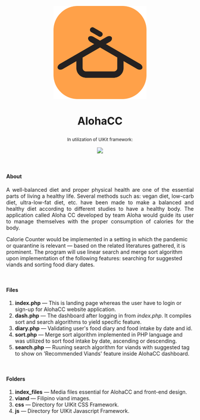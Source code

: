 <p align="center"><img src="index_files/AlohaCC-icon.png" width="250" /></p>
<h1 align="center">AlohaCC</h1>
<p align="center"><sub>In utilization of UIKit framework:</sub></p>
<p align="center"><a href="https://getuikit.com/" target="_blank"><img src="https://avatars0.githubusercontent.com/u/4173184?s=280&v=4" width="25"/></a></p>
<br>
<h4>About</h4>
<p width="500" align="justify">A well-balanced diet and proper physical health are one of the essential parts of living a healthy life. 
Several methods such as: vegan diet, low-carb diet, ultra-low-fat diet, etc. have been made to make a balanced 
and healthy diet according to different studies to have a healthy body. 
The application called Aloha CC developed by team Aloha would guide its user to manage themselves with the proper consumption of calories for the body.

Calorie Counter would be implemented in a setting in which the pandemic or quarantine is relevant — based on the related literatures gathered, it is prominent. 
The program will use linear search and merge sort algorithm upon implementation of the following features: searching for suggested viands and sorting food diary dates.</p>
<br>
<h4>Files</h4>
<ol>
<li><b>index.php</b> — This is landing page whereas the user have to login or sign-up for AlohaCC website application.</li>
<li><b>dash.php</b> — The dashboard after logging in from <i>index.php</i>. It compiles sort and search algorithms to yield specific feature.</li>
<li><b>diary.php</b> — Validating user's food diary and food intake by date and id.</li>
<li><b>sort.php</b> — Merge sort algorithm implemented in PHP language and was utilized to sort food intake by date, ascending or descending.</li>
<li><b>search.php</b> — Ruuning search algorithm for viands with suggested tag to show on 'Recommended Viands' feature inside AlohaCC dashboard.</li>
</ol>
<br>
<h4>Folders</h4>
<ol>
<li><b>index_files</b> — Media files essential for AlohaCC and front-end design.</li>
<li><b>viand</b> — Filipino viand images.</li>
<li><b>css</b> — Directory for UIKit CSS Framework.</li>
<li><b>js</b> — Directory for UIKit Javascript Framework.</li>
</ol>
